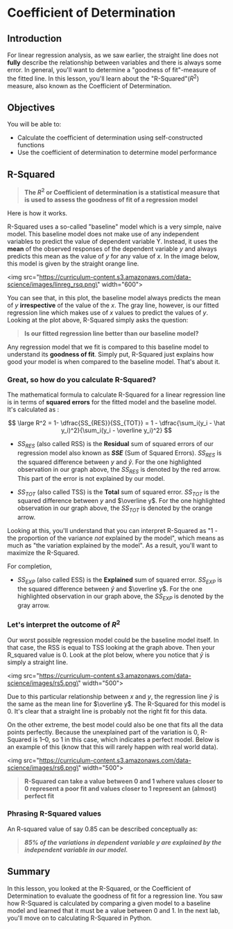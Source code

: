 
# Coefficient of Determination

## Introduction
For linear regression analysis, as we saw earlier, the straight line does not **fully** describe the relationship between variables and there is always some error. In general, you'll want to determine a "goodness of fit"-measure of the fitted line. In this lesson, you'll learn about the "R-Squared"($R^2$) measure, also known as the Coefficient of Determination.

## Objectives
You will be able to:

* Calculate the coefficient of determination using self-constructed functions
* Use the coefficient of determination to determine model performance

## R-Squared
> **The $R^2$ or Coefficient of determination is a statistical measure that is used to assess the goodness of fit of a regression model**

Here is how it works. 

R-Squared uses a so-called "baseline" model which is a very simple, naive model. This baseline model does not make use of any independent variables to predict the value of dependent variable Y. Instead, it uses the **mean** of the observed responses of the dependent variable $y$ and always predicts this mean as the value of $y$ for any value of $x$. In the image below, this model is given by the straight orange line.


<img src=\"https://curriculum-content.s3.amazonaws.com/data-science/images/linreg_rsq.png\" width="600">

You can see that, in this plot, the baseline model always predicts the mean of $y$ **irrespective** of the value of the $x$. The gray line, however, is our fitted regression line which makes use of $x$ values to predict the values of $y$. Looking at the plot above, R-Squared simply asks the question:

>**Is our fitted regression line better than our baseline model?**

Any regression model that we fit is compared to this baseline model to understand its **goodness of fit**. Simply put, R-Squared just explains how good your model is when compared to the baseline model. That's about it. 

### Great, so how do you calculate R-Squared?

The mathematical formula to calculate R-Squared for a linear regression line is in terms of **squared errors** for the fitted model and the baseline model. It's calculated as :

$$ \large R^2 = 1- \dfrac{SS_{RES}}{SS_{TOT}} = 1 - \dfrac{\sum_i(y_i - \hat y_i)^2}{\sum_i(y_i - \overline y_i)^2} $$

* $SS_{RES}$ (also called RSS) is the **Residual** sum of squared errors of our regression model also known as **$SSE$** (Sum of Squared Errors). $SS_{RES}$ is the squared difference between $y$ and $\hat y$. For the one highlighted observation in our graph above, the $SS_{RES}$ is denoted by the red arrow. This part of the error is not explained by our model.


* $SS_{TOT}$ (also called TSS) is the **Total** sum of squared error. $SS_{TOT}$ is the squared difference between $y$ and $\overline y$. For the one highlighted observation in our graph above, the $SS_{TOT}$ is denoted by the orange arrow.

Looking at this, you'll understand that you can interpret R-Squared as "1 - the proportion of the variance _not_ explained by the model", which means as much as "the variation explained by the model". As a result, you'll want to maximize the R-Squared.

For completion, 

* $SS_{EXP}$ (also called ESS) is the **Explained** sum of squared error. $SS_{EXP}$ is the squared difference between $\hat y$ and $\overline y$. For the one highlighted observation in our graph above, the $SS_{EXP}$ is denoted by the gray arrow.


### Let's interpret the outcome of $R^2$

Our worst possible regression model could be the baseline model itself. In that case, the RSS is equal to TSS looking at the graph above. Then your R_squared value is 0. Look at the plot below, where you notice that $\hat y$ is simply a straight line.

<img src=\"https://curriculum-content.s3.amazonaws.com/data-science/images/rs5.png\" width="500">


Due to this particular relationship between $x$ and $y$, the regression line $\hat y$ is the same as the mean line for $\overline y$. The R-Squared for this model is 0. It's clear that a straight line is probably not the right fit for this data.

On the other extreme, the best model could also be one that fits all the data points perfectly. Because the unexplained part of the variation is 0, R-Squared is 1–0, so 1 in this case, which indicates a perfect model. Below is an example of this (know that this will rarely happen with real world data).


<img src=\"https://curriculum-content.s3.amazonaws.com/data-science/images/rs6.png\" width="500">

> **R-Squared can take a value between 0 and 1 where values closer to 0 represent a poor fit and values closer to 1 represent an (almost) perfect fit**

### Phrasing R-Squared values 

An R-squared value of say 0.85 can be described conceptually as: 

> ***85% of the variations in dependent variable $y$ are explained by the independent variable in our model.***

## Summary 
In this lesson, you looked at the R-Squared, or the Coefficient of Determination to evaluate the goodness of fit for a regression line. You saw how R-Squared is calculated by comparing a given model to a baseline model and learned that it must be a value between 0 and 1. In the next lab, you'll move on to calculating R-Squared in Python. 
